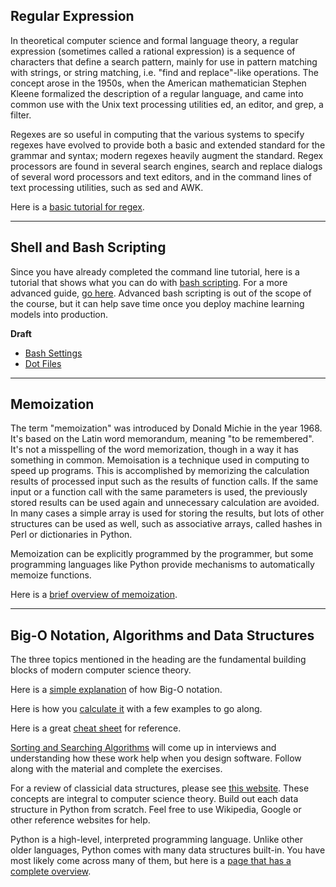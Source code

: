 ## Regular Expression

In theoretical computer science and formal language theory, a regular expression (sometimes called a rational expression) is a sequence of characters that define a search pattern, mainly for use in pattern matching with strings, or string matching, i.e. "find and replace"-like operations. The concept arose in the 1950s, when the American mathematician Stephen Kleene formalized the description of a regular language, and came into common use with the Unix text processing utilities ed, an editor, and grep, a filter.

Regexes are so useful in computing that the various systems to specify regexes have evolved to provide both a basic and extended standard for the grammar and syntax; modern regexes heavily augment the standard. Regex processors are found in several search engines, search and replace dialogs of several word processors and text editors, and in the command lines of text processing utilities, such as sed and AWK.

Here is a [basic tutorial for regex](https://regexone.com/).

---

## Shell and Bash Scripting

Since you have already completed the command line tutorial, here is a tutorial that shows what you can do with [bash scripting](http://www.thegeekstuff.com/2010/03/introduction-to-bash-scripting/). For a more advanced guide, [go here](http://tldp.org/LDP/abs/html/). Advanced bash scripting is out of the scope of the course, but it can help save time once you deploy machine learning models into production.

**Draft**
- [Bash Settings](https://natelandau.com/my-mac-osx-bash_profile/)
- [Dot Files](https://github.com/mathiasbynens/dotfiles)

---

## Memoization

The term "memoization" was introduced by Donald Michie in the year 1968. It's based on the Latin word memorandum, meaning "to be remembered". It's not a misspelling of the word memorization, though in a way it has something in common. Memoisation is a technique used in computing to speed up programs. This is accomplished by memorizing the calculation results of processed input such as the results of function calls. If the same input or a function call with the same parameters is used, the previously stored results can be used again and unnecessary calculation are avoided. In many cases a simple array is used for storing the results, but lots of other structures can be used as well, such as associative arrays, called hashes in Perl or dictionaries in Python.

Memoization can be explicitly programmed by the programmer, but some programming languages like Python provide mechanisms to automatically memoize functions.

Here is a [brief overview of memoization](https://technotroph.wordpress.com/2012/04/05/memoize-it-the-python-way/).

---

## Big-O Notation, Algorithms and Data Structures

The three topics mentioned in the heading are the fundamental building blocks of modern computer science theory.

Here is a [simple explanation](https://justin.abrah.ms/computer-science/big-o-notation-explained.html) of how Big-O notation.

Here is how you [calculate it](https://justin.abrah.ms/computer-science/how-to-calculate-big-o.html) with a few examples to go along.

Here is a great [cheat sheet](http://bigocheatsheet.com/) for reference.

[Sorting and Searching Algorithms](https://python-textbok.readthedocs.io/en/latest/Sorting_and_Searching_Algorithms.html) will come up in interviews and understanding how these work help when you design software. Follow along with the material and complete the exercises.

For a review of classicial data structures, please see [this website](https://python.swaroopch.com/data_structures.html). These concepts are integral to computer science theory. Build out each data structure in Python from scratch. Feel free to use Wikipedia, Google or other reference websites for help.

Python is a high-level, interpreted programming language. Unlike other older languages, Python comes with many data structures built-in. You have most likely come across many of them, but here is a [page that has a complete overview](https://pythonschool.net/category/data-structures-algorithms.html).
